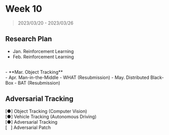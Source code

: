 # Week 10

> 2023/03/20 - 2023/03/26

## Research Plan

- Jan. Reinforcement Learning  
- Feb. Reinforcement Learning  
<br/>
- **Mar. Object Tracking**  
<br/>
- Apr. Man-in-the-Middle - WHAT (Resubmission)  
- May. Distributed Black-Box - BAT (Resubmission)  

## Adversarial Tracking

[●] Object Tracking (Computer Vision)  
[●] Vehicle Tracking (Autonomous Driving)  
[●] Adversarial Tracking  
[ &nbsp; ] Adversarial Patch  
